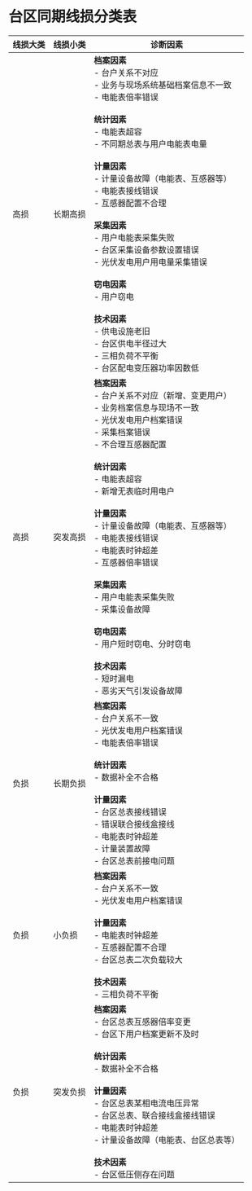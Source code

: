 # 台区同期线损分类表

| 线损大类 | 线损小类 | 诊断因素 |
|---------|---------|---------|
| 高损 | 长期高损 | **档案因素**<br>- 台户关系不对应<br>- 业务与现场系统基础档案信息不一致<br>- 电能表倍率错误<br><br>**统计因素**<br>- 电能表超容<br>- 不同期总表与用户电能表电量<br><br>**计量因素**<br>- 计量设备故障（电能表、互感器等）<br>- 电能表接线错误<br>- 互感器配置不合理<br><br>**采集因素**<br>- 用户电能表采集失败<br>- 台区采集设备参数设置错误<br>- 光伏发电用户用电量采集错误<br><br>**窃电因素**<br>- 用户窃电<br><br>**技术因素**<br>- 供电设施老旧<br>- 台区供电半径过大<br>- 三相负荷不平衡<br>- 台区配电变压器功率因数低 |
| 高损 | 突发高损 | **档案因素**<br>- 台户关系不对应（新增、变更用户）<br>- 业务档案信息与现场不一致<br>- 光伏发电用户档案错误<br>- 采集档案错误<br>- 不合理互感器配置<br><br>**统计因素**<br>- 电能表超容<br>- 新增无表临时用电户<br><br>**计量因素**<br>- 计量设备故障（电能表、互感器等）<br>- 电能表接线错误<br>- 电能表时钟超差<br>- 互感器倍率错误<br><br>**采集因素**<br>- 用户电能表采集失败<br>- 采集设备故障<br><br>**窃电因素**<br>- 用户短时窃电、分时窃电<br><br>**技术因素**<br>- 短时漏电<br>- 恶劣天气引发设备故障 |
| 负损 | 长期负损 | **档案因素**<br>- 台户关系不一致<br>- 光伏发电用户档案错误<br>- 电能表倍率错误<br><br>**统计因素**<br>- 数据补全不合格<br><br>**计量因素**<br>- 台区总表接线错误<br>- 错误联合接线盒接线<br>- 电能表时钟超差<br>- 计量装置故障<br>- 台区总表前接电问题 |
| 负损 | 小负损 | **档案因素**<br>- 台户关系不一致<br>- 光伏发电用户档案错误<br><br>**计量因素**<br>- 电能表时钟超差<br>- 互感器配置不合理<br>- 台区总表二次负载较大<br><br>**技术因素**<br>- 三相负荷不平衡 |
| 负损 | 突发负损 | **档案因素**<br>- 台区总表互感器倍率变更<br>- 台区下用户档案更新不及时<br><br>**统计因素**<br>- 数据补全不合格<br><br>**计量因素**<br>- 台区总表某相电流电压异常<br>- 台区总表、联合接线盒接线错误<br>- 电能表时钟超差<br>- 计量设备故障（电能表、台区总表等）<br><br>**技术因素**<br>- 台区低压侧存在问题 | 